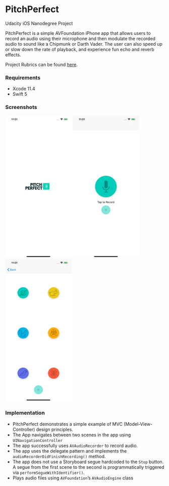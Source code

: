 # PitchPerfect
Udacity iOS Nanodegree Project

PitchPerfect is a simple AVFoundation iPhone app that allows users to record an audio using their microphone and then modulate the recorded audio to sound like a Chipmunk or Darth Vader. The user can also speed up or slow down the rate of playback, and experience fun echo and reverb effects.

Project Rubrics can be found [here](https://review.udacity.com/#!/rubrics/19/view).

### Requirements
- Xcode 11.4
- Swift 5

### Screenshots
<img src="https://raw.githubusercontent.com/anmolraibhandare/PitchPerfect/master/AppScreenshots/Launchscreen.png" width="210 " height="450"> <img src="https://raw.githubusercontent.com/anmolraibhandare/PitchPerfect/master/AppScreenshots/HomeScreen.png" width="210 " height="450"> <img src="https://raw.githubusercontent.com/anmolraibhandare/PitchPerfect/master/AppScreenshots/Playbackscreen.png" width="210 " height="450">

### Implementation
- PitchPerfect demonstrates a simple example of MVC (Model-View-Controller) design principles.
- The App navigates between two scenes in the app using `UINavigationController`
- The app successfully uses `AVAudioRecorder` to record audio.
- The app uses the delegate pattern and implements the `audioRecorderDidFinishRecording()` method.
- The app does not use a Storyboard segue hardcoded to the `Stop` button. A segue from the first scene to the second is programmatically triggered via `performSegueWithIdentifier()`.
- Plays audio files using `AVFoundation`’s `AVAudioEngine` class
